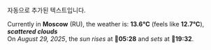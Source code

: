 
자동으로 추가된 텍스트입니다.

<!--START_SECTION:weather:moscow-->
Currently in **Moscow** (RU), the weather is: **13.6°C** (feels like **12.7°C**), ***scattered clouds***<br/>
On *August 29, 2025*, the *sun rises* at 🌅**05:28** and *sets* at 🌇**19:32**.
<!--END_SECTION:weather-->

